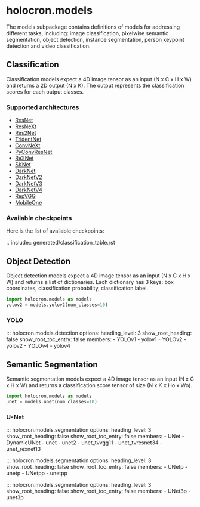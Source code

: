 # holocron.models

The models subpackage contains definitions of models for addressing
different tasks, including: image classification, pixelwise semantic
segmentation, object detection, instance segmentation, person
keypoint detection and video classification.


## Classification

Classification models expect a 4D image tensor as an input (N x C x H x W) and returns a 2D output (N x K).
The output represents the classification scores for each output classes.

### Supported architectures
* [ResNet](./classification/resnet.md)
* [ResNeXt](./classification/resnext.md)
* [Res2Net](./classification/res2net.md)
* [TridentNet](./classification/tridentnet.md)
* [ConvNeXt](./classification/convnext.md)
* [PyConvResNet](./classification/pyconv_resnet.md)
* [ReXNet](./classification/rexnet.md)
* [SKNet](./classification/sknet.md)
* [DarkNet](./classification/darknet.md)
* [DarkNetV2](./classification/darknetv2.md)
* [DarkNetV3](./classification/darknetv3.md)
* [DarkNetV4](./classification/darknetv4.md)
* [RepVGG](./classification/repvgg.md)
* [MobileOne](./classification/mobileone.md)

### Available checkpoints

Here is the list of available checkpoints:

.. include:: generated/classification_table.rst


## Object Detection

Object detection models expect a 4D image tensor as an input (N x C x H x W) and returns a list of dictionaries.
Each dictionary has 3 keys: box coordinates, classification probability, classification label.

```python
import holocron.models as models
yolov2 = models.yolov2(num_classes=10)
```

### YOLO

::: holocron.models.detection
    options:
        heading_level: 3
        show_root_heading: false
        show_root_toc_entry: false
        members:
            - YOLOv1
            - yolov1
            - YOLOv2
            - yolov2
            - YOLOv4
            - yolov4

## Semantic Segmentation

Semantic segmentation models expect a 4D image tensor as an input (N x C x H x W) and returns a classification score
tensor of size (N x K x Ho x Wo).

```python
import holocron.models as models
unet = models.unet(num_classes=10)
```

### U-Net

::: holocron.models.segmentation
    options:
        heading_level: 3
        show_root_heading: false
        show_root_toc_entry: false
        members:
            - UNet
            - DynamicUNet
            - unet
            - unet2
            - unet_tvvgg11
            - unet_tvresnet34
            - unet_rexnet13

::: holocron.models.segmentation
    options:
        heading_level: 3
        show_root_heading: false
        show_root_toc_entry: false
        members:
            - UNetp
            - unetp
            - UNetpp
            - unetpp

::: holocron.models.segmentation
    options:
        heading_level: 3
        show_root_heading: false
        show_root_toc_entry: false
        members:
            - UNet3p
            - unet3p
